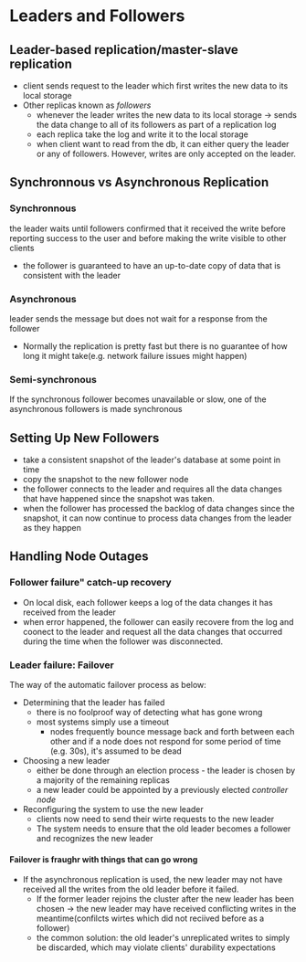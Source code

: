 # Leaders and Followers

## Leader-based replication/master-slave replication
* client sends request to the leader which first writes the new data to its local storage
* Other replicas known as *followers*
  * whenever the leader writes the new data to its local storage -> sends the data change to all of its followers as part of a replication log
  * each replica take the log and write it to the local storage
  * when client want to read from the db, it can either query the leader or any of followers. However, writes are only accepted on the leader.

## Synchronnous vs Asynchronous Replication
### Synchronnous
the leader waits until followers confirmed that it received the write before reporting success to the user and before making the write visible to other clients

* the follower is guaranteed to have an up-to-date copy of data that is consistent with the leader

### Asynchronous
leader sends the message but does not wait for a response from the follower

* Normally the replication is pretty fast but there is no guarantee of how long it might take(e.g. network failure issues might happen)

### Semi-synchronous
If the synchronous follower becomes unavailable or slow, one of the asynchronous followers is made synchronous

## Setting Up New Followers
* take a consistent snapshot of the leader's database at some point in time
* copy the snapshot to the new follower node
* the follower connects to the leader and requires all the data changes that have happened since the snapshot was taken.
* when the follower has processed the backlog of data changes since the snapshot, it can now continue to process data changes from the leader as they happen

## Handling Node Outages

### Follower failure" catch-up recovery
* On local disk, each follower keeps a log of the data changes it has received from the leader
* when error happened, the follower can easily recovere from the log and coonect to the leader and request all the data changes that occurred during the time when the follower was disconnected.

### Leader failure: Failover

The way of the automatic failover process as below:
* Determining that the leader has failed
  * there is no foolproof way of detecting what has gone wrong
  * most systems simply use a timeout
    * nodes frequently bounce message back and forth between each other and if a node does not respond for some period of time (e.g. 30s), it's assumed to be dead
* Choosing a new leader
  * either be done through an election process - the leader is chosen by a majority of the remaining replicas
  * a new leader could be appointed by a previously elected *controller node*
* Reconfiguring the system to use the new leader
  * clients now need to send their wirte requests to the new leader
  * The system needs to ensure that the old leader becomes a follower and recognizes the new leader


#### Failover is fraughr with things that can go wrong
* If the asynchronous replication is used, the new leader may not have received all the writes from the old leader before it failed.
  * If the former leader rejoins the cluster after the new leader has been chosen -> the new leader may have received conflicting writes in the meantime(confilcts wirtes which did not reciived before as a follower)
  * the common solution: the old leader's unreplicated writes to simply be discarded, which may violate clients' durability expectations